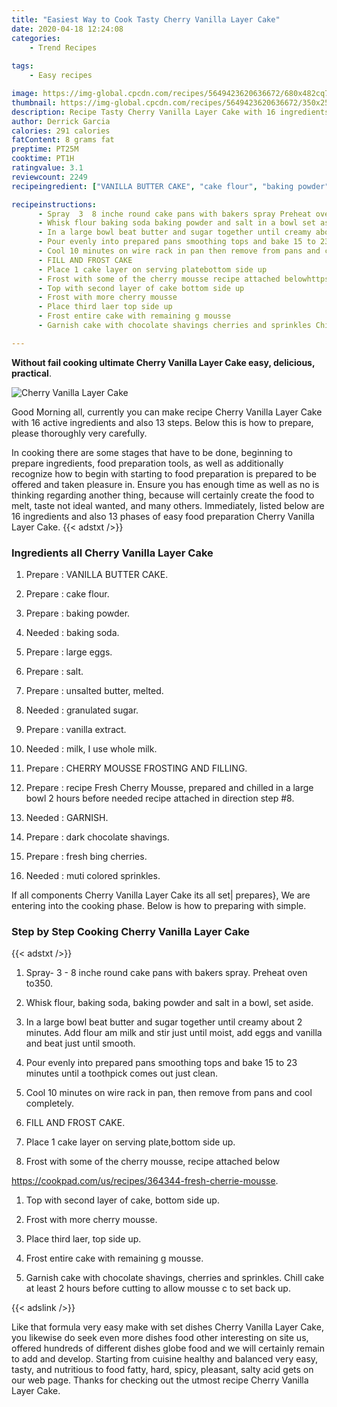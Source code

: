 ```yaml
---
title: "Easiest Way to Cook Tasty Cherry Vanilla Layer Cake"
date: 2020-04-18 12:24:08
categories:
    - Trend Recipes
    
tags:
    - Easy recipes

image: https://img-global.cpcdn.com/recipes/5649423620636672/680x482cq70/cherry-vanilla-layer-cake-recipe-main-photo.jpg
thumbnail: https://img-global.cpcdn.com/recipes/5649423620636672/350x250cq70/cherry-vanilla-layer-cake-recipe-main-photo.jpg
description: Recipe Tasty Cherry Vanilla Layer Cake with 16 ingredients and 13 stages of easy cooking.
author: Derrick Garcia
calories: 291 calories
fatContent: 8 grams fat
preptime: PT25M
cooktime: PT1H
ratingvalue: 3.1
reviewcount: 2249
recipeingredient: ["VANILLA BUTTER CAKE", "cake flour", "baking powder", "baking soda", "large eggs", "salt", "unsalted butter melted", "granulated sugar", "vanilla extract", "milk I use whole milk", "CHERRY MOUSSE FROSTING AND FILLING", "recipe Fresh Cherry Mousse prepared and chilled in a large bowl  2 hours before needed  recipe attached in direction step 8", "GARNISH", "dark chocolate shavings", "fresh bing cherries", "muti colored sprinkles"]

recipeinstructions: 
      - Spray  3  8 inche round cake pans with bakers spray Preheat oven to350 
      - Whisk flour baking soda baking powder and salt in a bowl set aside 
      - In a large bowl beat butter and sugar together until creamy about 2 minutes Add flour am milk and stir just until moist add eggs and vanilla and beat just until smooth 
      - Pour evenly into prepared pans smoothing tops and bake 15 to 23 minutes until a toothpick comes out just clean 
      - Cool 10 minutes on wire rack in pan then remove from pans and cool completely 
      - FILL AND FROST CAKE 
      - Place 1 cake layer on serving platebottom side up 
      - Frost with some of the cherry mousse recipe attached belowhttpscookpadcomusrecipes364344freshcherriemousse 
      - Top with second layer of cake bottom side up 
      - Frost with more cherry mousse 
      - Place third laer top side up 
      - Frost entire cake with remaining g mousse 
      - Garnish cake with chocolate shavings cherries and sprinkles Chill cake at least 2 hours before cutting to allow mousse c to set back up

---
```




**Without fail cooking ultimate Cherry Vanilla Layer Cake easy, delicious, practical**. 


![Cherry Vanilla Layer Cake](https://img-global.cpcdn.com/recipes/5649423620636672/680x482cq70/cherry-vanilla-layer-cake-recipe-main-photo.jpg "Cherry Vanilla Layer Cake")




Good Morning all, currently you can make recipe Cherry Vanilla Layer Cake with 16 active ingredients and also 13 steps. Below this is how to prepare, please thoroughly very carefully.

In cooking there are some stages that have to be done, beginning to prepare ingredients, food preparation tools, as well as additionally recognize how to begin with starting to food preparation is prepared to be offered and taken pleasure in. Ensure you has enough time as well as no is thinking regarding another thing, because will certainly create the food to melt, taste not ideal wanted, and many others. Immediately, listed below are 16 ingredients and also 13 phases of easy food preparation Cherry Vanilla Layer Cake.
{{< adstxt />}}

### Ingredients all Cherry Vanilla Layer Cake


1. Prepare  : VANILLA BUTTER CAKE.

1. Prepare  : cake flour.

1. Prepare  : baking powder.

1. Needed  : baking soda.

1. Prepare  : large eggs.

1. Prepare  : salt.

1. Prepare  : unsalted butter, melted.

1. Needed  : granulated sugar.

1. Prepare  : vanilla extract.

1. Needed  : milk, I use whole milk.

1. Prepare  : CHERRY MOUSSE FROSTING AND FILLING.

1. Prepare  : recipe Fresh Cherry Mousse, prepared and chilled in a large bowl  2 hours before needed  recipe attached in direction step #8.

1. Needed  : GARNISH.

1. Prepare  : dark chocolate shavings.

1. Prepare  : fresh bing cherries.

1. Needed  : muti colored sprinkles.



If all components Cherry Vanilla Layer Cake its all set| prepares}, We are entering into the cooking phase. Below is how to preparing with simple.

### Step by Step Cooking Cherry Vanilla Layer Cake

{{< adstxt />}}


1. Spray-  3 - 8 inche round cake pans with bakers spray. Preheat oven to350.



1. Whisk flour, baking soda, baking powder and salt in a bowl, set aside.



1. In a large bowl beat butter and sugar together until creamy about 2 minutes. Add flour am milk and stir just until moist, add eggs and vanilla and beat just until smooth.



1. Pour evenly into prepared pans smoothing tops and bake 15 to 23 minutes until a toothpick comes out just clean.



1. Cool 10 minutes on wire rack in pan, then remove from pans and cool completely.



1. FILL AND FROST CAKE.



1. Place 1 cake layer on serving plate,bottom side up.



1. Frost with some of the cherry mousse, recipe attached below

https://cookpad.com/us/recipes/364344-fresh-cherrie-mousse.



1. Top with second layer of cake, bottom side up.



1. Frost with more cherry mousse.



1. Place third laer, top side up.



1. Frost entire cake with remaining g mousse.



1. Garnish cake with chocolate shavings, cherries and sprinkles. Chill cake at least 2 hours before cutting to allow mousse c to set back up.





{{< adslink />}}

Like that formula very easy make with set dishes Cherry Vanilla Layer Cake, you likewise do seek even more dishes food other interesting on site us, offered hundreds of different dishes globe food and we will certainly remain to add and develop. Starting from cuisine healthy and balanced very easy, tasty, and nutritious to food fatty, hard, spicy, pleasant, salty acid gets on our web page. Thanks for checking out the utmost recipe Cherry Vanilla Layer Cake.
